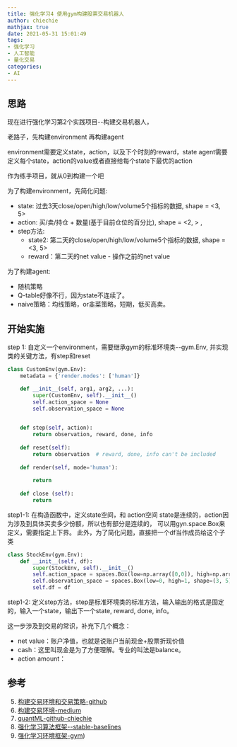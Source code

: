 ```yaml
---
title: 强化学习4 使用gym构建股票交易机器人
author: chiechie
mathjax: true
date: 2021-05-31 15:01:49
tags:
- 强化学习
- 人工智能
- 量化交易
categories:
- AI
---
```


## 思路

现在进行强化学习第2个实践项目--构建交易机器人，

老路子，先构建environment 再构建agent

environment需要定义state，action，以及下个时刻的reward，state
agent需要定义每个state，action的value或者直接给每个state下最优的action

作为练手项目，就从0到构建一个吧

为了构建environment，先简化问题:

- state: 过去3天close/open/high/low/volume5个指标的数据, shape = <3, 5>
- action: 买/卖/持仓 + 数量(基于目前仓位的百分比), shape = <2, > ,
- step方法:
    - state2: 第二天的close/open/high/low/volume5个指标的数据, shape = <3, 5>
    - reward：第二天的net value - 操作之前的net value

为了构建agent:

- 随机策略
- Q-table好像不行，因为state不连续了。
- naive策略：均线策略，or韭菜策略，短期，低买高卖。


## 开始实施

step 1: 自定义一个environment，需要继承gym的标准环境类--gym.Env, 并实现类的关键方法，有step和reset

```python
class CustomEnv(gym.Env):
    metadata = {'render.modes': ['human']}

    def __init__(self, arg1, arg2, ...):
        super(CustomEnv, self).__init__()
        self.action_space = None
        self.observation_space = None
                                       

    def step(self, action):                                               
        return observation, reward, done, info
    
    def reset(self):
        return observation  # reward, done, info can't be included
    
    def render(self, mode='human'):
                                       
        return
    
    def close (self):
        return 


```
step1-1: 在构造函数中，定义state空间，和 action空间
state是连续的，action因为涉及到具体买卖多少份额，所以也有部分是连续的，
可以用gyn.space.Box来定义，需要指定上下界。 此外，为了简化问题，直接把一个df当作成员给这个子类

```python
class StockEnv(gym.Env):
    def __init__(self, df):
        super(StockEnv, self).__init__()
        self.action_space = spaces.Box(low=np.array([0,0]), high=np.array([3, 1]), dtype=np.float16)
        self.observation_space = spaces.Box(low=0, high=1, shape=(3, 5), dtype=np.float16)
        self.df = df

```
step1-2: 定义step方法，step是标准环境类的标准方法，输入输出的格式是固定的，输入一个state，输出下一个state, reward, done, info。

这一步涉及到交易的常识，补充下几个概念：

- net value：账户净值，也就是说账户当前现金+股票折现价值
- cash：这里叫现金是为了方便理解。专业的叫法是balance。
- action amount：



## 参考
5. [构建交易环境和交易策略-github](https://github.com/wangshub/RL-Stock)
4. [构建交易环境-medium](https://towardsdatascience.com/creating-a-custom-openai-gym-environment-for-stock-trading-be532be3910e)
1. [quantML-github-chiechie](https://github.com/chiechie/quantML/blob/master/gym_rl.py)
2. [强化学习算法框架--stable-baselines](https://github.com/hill-a/stable-baselines)
3. [强化学习环境框架-gym](https://www.oreilly.com/radar/introduction-to-reinforcement-learning-and-openai-gym/))